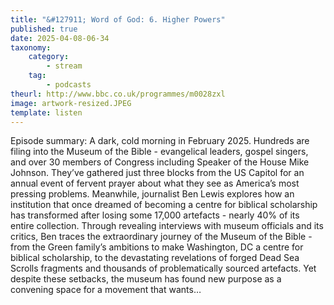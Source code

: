 ```yaml
---
title: "&#127911; Word of God: 6. Higher Powers"
published: true
date: 2025-04-08-06-34
taxonomy:
    category:
        - stream
    tag:
        - podcasts
theurl: http://www.bbc.co.uk/programmes/m0028zxl
image: artwork-resized.JPEG
template: listen
---
```


Episode summary: A dark, cold morning in February 2025. Hundreds are filing into the Museum of the Bible - evangelical leaders, gospel singers, and over 30 members of Congress including Speaker of the House Mike Johnson. They&rsquo;ve gathered just three blocks from the US Capitol for an annual event of fervent prayer about what they see as America&rsquo;s most pressing problems. Meanwhile, journalist Ben Lewis explores how an institution that once dreamed of becoming a centre for biblical scholarship has transformed after losing some 17,000 artefacts - nearly 40% of its entire collection. Through revealing interviews with museum officials and its critics, Ben traces the extraordinary journey of the Museum of the Bible - from the Green family&rsquo;s ambitions to make Washington, DC a centre for biblical scholarship, to the devastating revelations of forged Dead Sea Scrolls fragments and thousands of problematically sourced artefacts. Yet despite these setbacks, the museum has found new purpose as a convening space for a movement that wants&hellip;
